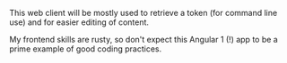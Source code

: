 This web client will be mostly used to retrieve a token (for command line use) and for easier editing of content.

My frontend skills are rusty, so don't expect this Angular 1 (!) app to be a prime example of good coding practices.

